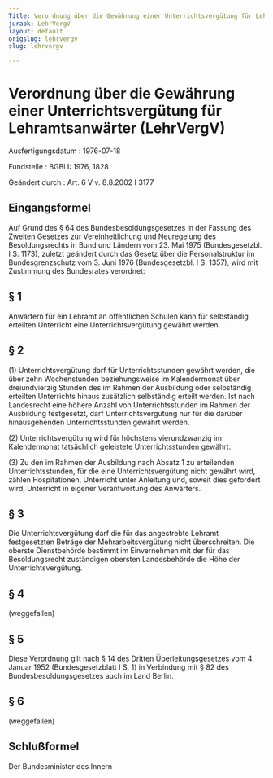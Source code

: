```yaml
---
Title: Verordnung über die Gewährung einer Unterrichtsvergütung für Lehramtsanwärter
jurabk: LehrVergV
layout: default
origslug: lehrvergv
slug: lehrvergv

---
```


# Verordnung über die Gewährung einer Unterrichtsvergütung für Lehramtsanwärter (LehrVergV)

Ausfertigungsdatum
:   1976-07-18

Fundstelle
:   BGBl I: 1976, 1828

Geändert durch
:   Art. 6 V v. 8.8.2002 I 3177


## Eingangsformel

Auf Grund des § 64 des Bundesbesoldungsgesetzes in der Fassung des
Zweiten Gesetzes zur Vereinheitlichung und Neuregelung des
Besoldungsrechts in Bund und Ländern vom 23. Mai 1975 (Bundesgesetzbl.
I S. 1173), zuletzt geändert durch das Gesetz über die
Personalstruktur im Bundesgrenzschutz vom 3. Juni 1976
(Bundesgesetzbl. I S. 1357), wird mit Zustimmung des Bundesrates
verordnet:


## § 1

Anwärtern für ein Lehramt an öffentlichen Schulen kann für selbständig
erteilten Unterricht eine Unterrichtsvergütung gewährt werden.


## § 2

(1) Unterrichtsvergütung darf für Unterrichtsstunden gewährt werden,
die über zehn Wochenstunden beziehungsweise im Kalendermonat über
dreiundvierzig Stunden des im Rahmen der Ausbildung oder selbständig
erteilten Unterrichts hinaus zusätzlich selbständig erteilt werden.
Ist nach Landesrecht eine höhere Anzahl von Unterrichtsstunden im
Rahmen der Ausbildung festgesetzt, darf Unterrichtsvergütung nur für
die darüber hinausgehenden Unterrichtsstunden gewährt werden.

(2) Unterrichtsvergütung wird für höchstens vierundzwanzig im
Kalendermonat tatsächlich geleistete Unterrichtsstunden gewährt.

(3) Zu den im Rahmen der Ausbildung nach Absatz 1 zu erteilenden
Unterrichtsstunden, für die eine Unterrichtsvergütung nicht gewährt
wird, zählen Hospitationen, Unterricht unter Anleitung und, soweit
dies gefordert wird, Unterricht in eigener Verantwortung des
Anwärters.


## § 3

Die Unterrichtsvergütung darf die für das angestrebte Lehramt
festgesetzten Beträge der Mehrarbeitsvergütung nicht überschreiten.
Die oberste Dienstbehörde bestimmt im Einvernehmen mit der für das
Besoldungsrecht zuständigen obersten Landesbehörde die Höhe der
Unterrichtsvergütung.


## § 4

(weggefallen)


## § 5

Diese Verordnung gilt nach § 14 des Dritten Überleitungsgesetzes vom
4\. Januar 1952 (Bundesgesetzblatt I S. 1) in Verbindung mit § 82 des
Bundesbesoldungsgesetzes auch im Land Berlin.


## § 6

(weggefallen)


## Schlußformel

Der Bundesminister des Innern

